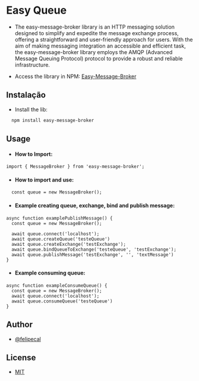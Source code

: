 #  Easy Queue 

- The easy-message-broker library is an HTTP messaging solution designed to simplify and expedite the message exchange process, offering a straightforward and user-friendly approach for users. With the aim of making messaging integration an accessible and efficient task, the easy-message-broker library employs the AMQP (Advanced Message Queuing Protocol) protocol to provide a robust and reliable infrastructure.

- Access the library in NPM: [Easy-Message-Broker](https://www.npmjs.com/package/easy-message-broker)

## Instalação

- Install the lib:

```bash
  npm install easy-message-broker
```

## Usage

- #### How to Import:

```
import { MessageBroker } from 'easy-message-broker';
```

- #### How to import and use:

```
  const queue = new MessageBroker();
```

- #### Example creating queue, exchange, bind and publish message:

```
async function examplePublishMessage() {
  const queue = new MessageBroker();

  await queue.connect('localhost');
  await queue.createQueue('testeQueue')
  await queue.createExchange('testExchange');
  await queue.bindQueueToExchange('testeQueue', 'testExchange');
  await queue.publishMessage('testExchange', '', 'textMessage')
}
```


- #### Example consuming queue:
```
async function exampleConsumeQueue() {
  const queue = new MessageBroker();
  await queue.connect('localhost');
  await queue.consumeQueue('testeQueue')
}
```


## Author

- [@felipecal](https://www.github.com/felipecal)

## License

- [MIT](https://choosealicense.com/licenses/mit/)